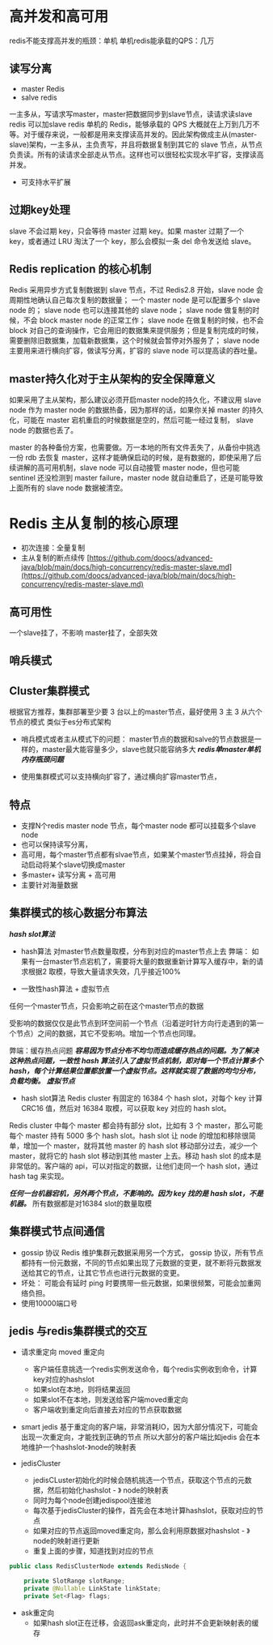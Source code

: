 # 高并发和高可用

redis不能支撑高并发的瓶颈：单机
单机redis能承载的QPS：几万

## 读写分离
+ master Redis
+ salve redis

一主多从，写请求写master，master把数据同步到slave节点，读请求读slave redis
可以加slave redis
单机的 Redis，能够承载的 QPS 大概就在上万到几万不等。对于缓存来说，一般都是用来支撑读高并发的。因此架构做成主从(master-slave)架构，一主多从，主负责写，并且将数据复制到其它的 slave 节点，从节点负责读。所有的读请求全部走从节点。这样也可以很轻松实现水平扩容，支撑读高并发。

+ 可支持水平扩展

## 过期key处理
slave 不会过期 key，只会等待 master 过期 key。如果 master 过期了一个 key，或者通过 LRU 淘汰了一个 key，那么会模拟一条 del 命令发送给 slave。

## Redis replication 的核心机制

Redis 采用异步方式复制数据到 slave 节点，不过 Redis2.8 开始，slave node 会周期性地确认自己每次复制的数据量；
一个 master node 是可以配置多个 slave node 的；
slave node 也可以连接其他的 slave node；
slave node 做复制的时候，不会 block master node 的正常工作；
slave node 在做复制的时候，也不会 block 对自己的查询操作，它会用旧的数据集来提供服务；但是复制完成的时候，需要删除旧数据集，加载新数据集，这个时候就会暂停对外服务了；
slave node 主要用来进行横向扩容，做读写分离，扩容的 slave node 可以提高读的吞吐量。

## master持久化对于主从架构的安全保障意义
如果采用了主从架构，那么建议必须开启master node的持久化，不建议用 slave node 作为 master node 的数据热备，因为那样的话，如果你关掉 master 的持久化，可能在 master 宕机重启的时候数据是空的，然后可能一经过复制， slave node 的数据也丢了。


master 的各种备份方案，也需要做。万一本地的所有文件丢失了，从备份中挑选一份 rdb 去恢复 master，这样才能确保启动的时候，是有数据的，即使采用了后续讲解的高可用机制，slave node 可以自动接管 master node，但也可能 sentinel 还没检测到 master failure，master node 就自动重启了，还是可能导致上面所有的 slave node 数据被清空。


# Redis 主从复制的核心原理
+ 初次连接：全量复制
+ 主从复制的断点续传
[https://github.com/doocs/advanced-java/blob/main/docs/high-concurrency/redis-master-slave.md](https://github.com/doocs/advanced-java/blob/main/docs/high-concurrency/redis-master-slave.md)



## 高可用性
一个slave挂了，不影响
master挂了，全部失效

## 哨兵模式


## Cluster集群模式
根据官方推荐，集群部署至少要 3 台以上的master节点，最好使用 3 主 3 从六个节点的模式
类似于es分布式架构

+ 哨兵模式或者主从模式下的问题：
master节点的数据和salve的节点数据是一样的，master最大能容量多少，slave也就只能容纳多大
***redis单master单机内存瓶颈问题***

+ 使用集群模式可以支持横向扩容了，通过横向扩容master节点，

## 特点
+ 支撑N个redis master node 节点，每个master node 都可以挂载多个slave node
+ 也可以保持读写分离，
+ 高可用，每个master节点都有slvae节点，如果某个master节点挂掉，将会自动启动将某个slave切换成master
+ 多master+ 读写分离 + 高可用
+ 主要针对海量数据

## 集群模式的核心数据分布算法
***hash slot算法***


+ hash算法
对master节点数量取模，分布到对应的master节点上去
弊端：
如果有一台master节点宕机了，需要将大量的数据重新计算写入缓存中，新的请求根据2 取模，导致大量请求失效，几乎接近100%


+ 一致性hash算法 + 虚拟节点

任何一个master节点，只会影响之前在这个master节点的数据

受影响的数据仅仅是此节点到环空间前一个节点（沿着逆时针方向行走遇到的第一个节点）之间的数据，其它不受影响。增加一个节点也同理。

弊端：缓存热点问题
***容易因为节点分布不均匀而造成缓存热点的问题。为了解决这种热点问题，一致性 hash 算法引入了虚拟节点机制，即对每一个节点计算多个 hash，每个计算结果位置都放置一个虚拟节点。这样就实现了数据的均匀分布，负载均衡。***
***虚拟节点***

+ hash slot算法
Redis cluster 有固定的 16384 个 hash slot，对每个 key 计算 CRC16 值，然后对 16384 取模，可以获取 key 对应的 hash slot。

Redis cluster 中每个 master 都会持有部分 slot，比如有 3 个 master，那么可能每个 master 持有 5000 多个 hash slot。hash slot 让 node 的增加和移除很简单，增加一个 master，就将其他 master 的 hash slot 移动部分过去，减少一个 master，就将它的 hash slot 移动到其他 master 上去。移动 hash slot 的成本是非常低的。客户端的 api，可以对指定的数据，让他们走同一个 hash slot，通过 hash tag 来实现。

***任何一台机器宕机，另外两个节点，不影响的。因为 key 找的是 hash slot，不是机器。***
所有数据都是对16384 slot的数量取模

## 集群模式节点间通信

+ gossip 协议
Redis 维护集群元数据采用另一个方式， gossip 协议，所有节点都持有一份元数据，不同的节点如果出现了元数据的变更，就不断将元数据发送给其它的节点，让其它节点也进行元数据的变更。
+ 坏处：
可能会有延时
ping 时要携带一些元数据，如果很频繁，可能会加重网络负担。
+ 使用10000端口号


## jedis 与redis集群模式的交互

+ 请求重定向 moved 重定向
    + 客户端任意挑选一个redis实例发送命令，每个redis实例收到命令，计算key对应的hashslot
    + 如果slot在本地，则将结果返回
    + 如果slot不在本地，则发送给客户端moved重定向
    + 客户端收到重定向后直接去对应的节点获取数据


+ smart jedis
   基于重定向的客户端，非常消耗IO，因为大部分情况下，可能会出现一次重定向，才能找到正确的节点
   所以大部分的客户端比如jedis 会在本地维护一个hashslot-》node的映射表


+ jedisCluster
    + jedisCLuster初始化的时候会随机挑选一个节点，获取这个节点的元数据，然后初始化hashslot - 》 node的映射表
    + 同时为每个node创建jedispool连接池
    + 每次基于jedisCluster的操作，首先会在本地计算hashslot，获取对应的节点
    + 如果对应的节点返回moved重定向，那么会利用原数据对hashslot - 》 node的映射进行更新
    + 重复上面的步骤，知道找到对应的节点


```java
public class RedisClusterNode extends RedisNode {

	private SlotRange slotRange;
	private @Nullable LinkState linkState;
	private Set<Flag> flags;
```


+ ask重定向
    +  如果hash slot正在迁移，会返回ask重定向，此时并不会更新映射表的缓存
